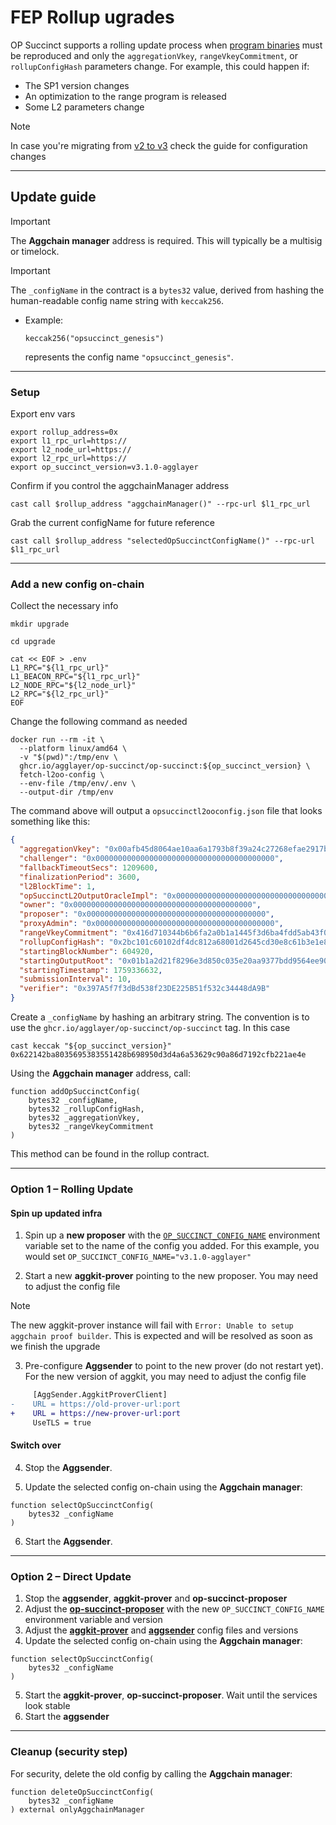 # FEP Rollup ugrades

OP Succinct supports a rolling update process when [program binaries](https://succinctlabs.github.io/op-succinct/advanced/verify-binaries.html) must be reproduced and only the `aggregationVkey`, `rangeVkeyCommitment`, or `rollupConfigHash` parameters change. For example, this could happen if:
* The SP1 version changes
* An optimization to the range program is released
* Some L2 parameters change

> [!NOTE]
> In case you're migrating from [v2 to v3](v2-to-v3.md) check the guide for configuration changes

---

## Update guide

> [!IMPORTANT]
> The **Aggchain manager** address is required. This will typically be a multisig or timelock.

> [!IMPORTANT]
> The `_configName` in the contract is a `bytes32` value, derived from hashing the human-readable config name string with `keccak256`.

* Example:

  ```
  keccak256("opsuccinct_genesis")
  ```

  represents the config name `"opsuccinct_genesis"`.

---
### Setup

Export env vars
```shell
export rollup_address=0x
export l1_rpc_url=https://
export l2_node_url=https://
export l2_rpc_url=https://
export op_succinct_version=v3.1.0-agglayer
```

Confirm if you control the aggchainManager address
```shell
cast call $rollup_address "aggchainManager()" --rpc-url $l1_rpc_url
```

Grab the current configName for future reference
```shell
cast call $rollup_address "selectedOpSuccinctConfigName()" --rpc-url $l1_rpc_url
```

---

### Add a new config on-chain

Collect the necessary info

```shell
mkdir upgrade
```

```shell
cd upgrade
```

```shell
cat << EOF > .env
L1_RPC="${l1_rpc_url}"
L1_BEACON_RPC="${l1_rpc_url}"
L2_NODE_RPC="${l2_node_url}"
L2_RPC="${l2_rpc_url}"
EOF
```

Change the following command as needed
```shell
docker run --rm -it \
  --platform linux/amd64 \
  -v "$(pwd)":/tmp/env \
  ghcr.io/agglayer/op-succinct/op-succinct:${op_succinct_version} \
  fetch-l2oo-config \
  --env-file /tmp/env/.env \
  --output-dir /tmp/env
```

The command above will output a `opsuccinctl2ooconfig.json` file that looks something like this:
```json
{
  "aggregationVkey": "0x00afb45d8064ae10aa6a1793b8f39a24c27268efae2917b5c02950b2377fbf00",
  "challenger": "0x0000000000000000000000000000000000000000",
  "fallbackTimeoutSecs": 1209600,
  "finalizationPeriod": 3600,
  "l2BlockTime": 1,
  "opSuccinctL2OutputOracleImpl": "0x0000000000000000000000000000000000000000",
  "owner": "0x0000000000000000000000000000000000000000",
  "proposer": "0x0000000000000000000000000000000000000000",
  "proxyAdmin": "0x0000000000000000000000000000000000000000",
  "rangeVkeyCommitment": "0x416d710344b6b6fa2a0b1a1445f3d6ba4fdd5ab43f0e863b1c522db20f28ad9b",
  "rollupConfigHash": "0x2bc101c60102df4dc812a68001d2645cd30e8c61b3e1e8517bdef29e3b21f59c",
  "startingBlockNumber": 604920,
  "startingOutputRoot": "0x01b1a2d21f8296e3d850c035e20aa9377bdd9564ee90e045be39fd4034c31187",
  "startingTimestamp": 1759336632,
  "submissionInterval": 10,
  "verifier": "0x397A5f7f3dBd538f23DE225B51f532c34448dA9B"
}
```

Create a `_configName` by hashing an arbitrary string. The convention is to use the `ghcr.io/agglayer/op-succinct/op-succinct` tag. In this case
```shell
cast keccak "${op_succinct_version}"
0x622142ba8035695383551428b698950d3d4a6a53629c90a86d7192cfb221ae4e
```

Using the **Aggchain manager** address, call:

```solidity
function addOpSuccinctConfig(
    bytes32 _configName,
    bytes32 _rollupConfigHash,
    bytes32 _aggregationVkey,
    bytes32 _rangeVkeyCommitment
)
```

This method can be found in the rollup contract.

---

### Option 1 – Rolling Update
#### Spin up updated infra
1. Spin up a **new proposer** with the [`OP_SUCCINCT_CONFIG_NAME`](https://succinctlabs.github.io/op-succinct/proposer.html#optional-environment-variables) environment variable set to the name of the config you added. For this example, you would set `OP_SUCCINCT_CONFIG_NAME="v3.1.0-agglayer"`

2. Start a new **aggkit-prover** pointing to the new proposer. You may need to adjust the config file
> [!NOTE]
> The new aggkit-prover instance will fail with `Error: Unable to setup aggchain proof builder`. This is expected and will be resolved as soon as we finish the upgrade

3. Pre-configure **Aggsender** to point to the new prover (do not restart yet). For the new version of aggkit, you may need to adjust the config file
```diff
     [AggSender.AggkitProverClient]
-    URL = https://old-prover-url:port
+    URL = https://new-prover-url:port
     UseTLS = true
```

#### Switch over

4. Stop the **Aggsender**.

5. Update the selected config on-chain using the **Aggchain manager**:

```solidity
function selectOpSuccinctConfig(
    bytes32 _configName
)
```

6. Start the **Aggsender**.

---
### Option 2 – Direct Update
1. Stop the **aggsender**, **aggkit-prover** and **op-succinct-proposer**
2. Adjust the [**op-succinct-proposer**](#op-succinct-proposer) with the new `OP_SUCCINCT_CONFIG_NAME` environment variable and version
3. Adjust the [**aggkit-prover**](#aggkit-prover) and [**aggsender**](#aggsender) config files and versions
4. Update the selected config on-chain using the **Aggchain manager**:

```solidity
function selectOpSuccinctConfig(
    bytes32 _configName
)
```
5. Start the **aggkit-prover**, **op-succinct-proposer**. Wait until the services look stable
6. Start the **aggsender**

---

### Cleanup (security step)

For security, delete the old config by calling the **Aggchain manager**:

```solidity 
function deleteOpSuccinctConfig(
    bytes32 _configName
) external onlyAggchainManager
```
